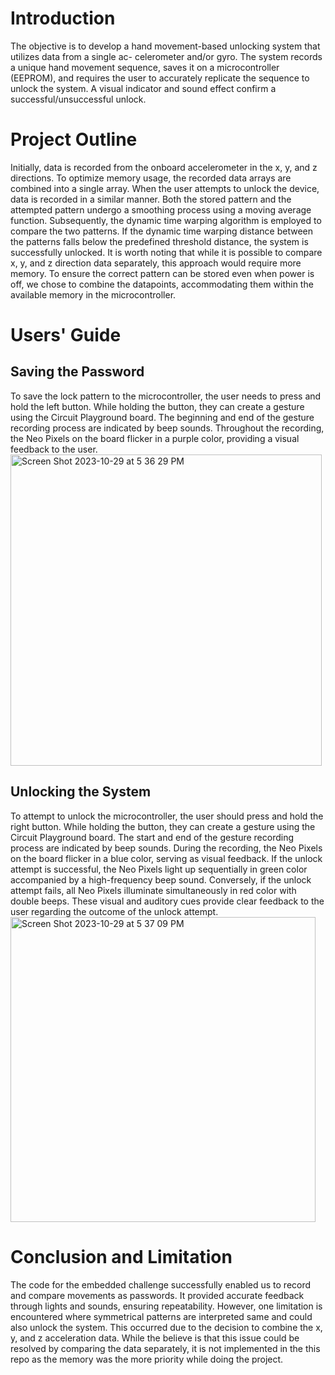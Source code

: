 # Introduction
The objective is to develop a hand movement-based unlocking system that utilizes data from a single ac-
celerometer and/or gyro. The system records a unique hand movement sequence, saves it on a microcontroller
(EEPROM), and requires the user to accurately replicate the sequence to unlock the system. A visual indicator
and sound effect confirm a successful/unsuccessful unlock.

# Project Outline
Initially, data is recorded from the onboard accelerometer in the x, y, and z directions. To optimize memory
usage, the recorded data arrays are combined into a single array. When the user attempts to unlock the device,
data is recorded in a similar manner. Both the stored pattern and the attempted pattern undergo a smoothing
process using a moving average function. Subsequently, the dynamic time warping algorithm is employed to
compare the two patterns. If the dynamic time warping distance between the patterns falls below the predefined
threshold distance, the system is successfully unlocked.
It is worth noting that while it is possible to compare x, y, and z direction data separately, this approach
would require more memory. To ensure the correct pattern can be stored even when power is off, we chose to
combine the datapoints, accommodating them within the available memory in the microcontroller.

# Users' Guide
## Saving the Password

To save the lock pattern to the microcontroller, the user needs to press and hold the left button. While holding
the button, they can create a gesture using the Circuit Playground board. The beginning and end of the gesture
recording process are indicated by beep sounds. Throughout the recording, the Neo Pixels on the board flicker
in a purple color, providing a visual feedback to the user.  
<img width="498" alt="Screen Shot 2023-10-29 at 5 36 29 PM" src="https://github.com/Sushil298/Embedded-Sentry/assets/80779647/f87bf5c0-a076-41d3-8f67-c31146caf8b3">


## Unlocking the System
To attempt to unlock the microcontroller, the user should press and hold the right button. While holding
the button, they can create a gesture using the Circuit Playground board. The start and end of the gesture
recording process are indicated by beep sounds. During the recording, the Neo Pixels on the board flicker in a
blue color, serving as visual feedback. If the unlock attempt is successful, the Neo Pixels light up sequentially
in green color accompanied by a high-frequency beep sound. Conversely, if the unlock attempt fails, all Neo
Pixels illuminate simultaneously in red color with double beeps. These visual and auditory cues provide clear
feedback to the user regarding the outcome of the unlock attempt.  
<img width="488" alt="Screen Shot 2023-10-29 at 5 37 09 PM" src="https://github.com/Sushil298/Embedded-Sentry/assets/80779647/e1eecf1b-149a-4661-973e-763817412af9">


# Conclusion and Limitation
The code for the embedded challenge successfully enabled us to record and compare movements as passwords.
It provided accurate feedback through lights and sounds, ensuring repeatability. However, one limitation is encountered where symmetrical patterns are interpreted same and could also unlock the system. This occurred due to the decision to
combine the x, y, and z acceleration data. While the believe is that this issue could be resolved by comparing the data separately, it is not implemented in the this repo as the memory was the more priority while doing the project. 
